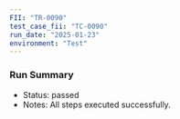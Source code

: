 ```yaml
---
FII: "TR-0090"
test_case_fii: "TC-0090"
run_date: "2025-01-23"
environment: "Test"
---
```


### Run Summary
- Status: passed
- Notes: All steps executed successfully.